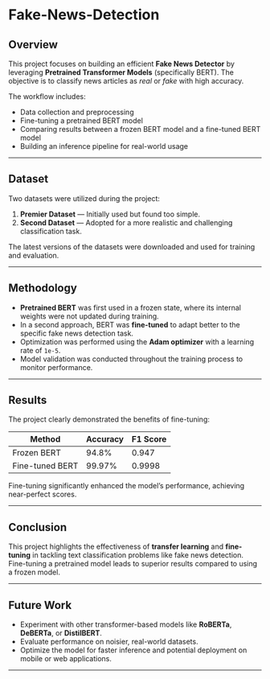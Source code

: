 # Fake-News-Detection

## Overview
This project focuses on building an efficient **Fake News Detector** by leveraging **Pretrained Transformer Models** (specifically BERT). The objective is to classify news articles as *real* or *fake* with high accuracy.

The workflow includes:
- Data collection and preprocessing
- Fine-tuning a pretrained BERT model
- Comparing results between a frozen BERT model and a fine-tuned BERT model
- Building an inference pipeline for real-world usage

---

## Dataset
Two datasets were utilized during the project:
1. **Premier Dataset** — Initially used but found too simple.
2. **Second Dataset** — Adopted for a more realistic and challenging classification task.

The latest versions of the datasets were downloaded and used for training and evaluation.

---

## Methodology
- **Pretrained BERT** was first used in a frozen state, where its internal weights were not updated during training.
- In a second approach, BERT was **fine-tuned** to adapt better to the specific fake news detection task.
- Optimization was performed using the **Adam optimizer** with a learning rate of `1e-5`.
- Model validation was conducted throughout the training process to monitor performance.

---

## Results
The project clearly demonstrated the benefits of fine-tuning:

| Method          | Accuracy | F1 Score |
| --------------- | -------- | -------- |
| Frozen BERT     | 94.8%    | 0.947    |
| Fine-tuned BERT | 99.97%   | 0.9998   |

Fine-tuning significantly enhanced the model’s performance, achieving near-perfect scores.

---

## Conclusion
This project highlights the effectiveness of **transfer learning** and **fine-tuning** in tackling text classification problems like fake news detection. Fine-tuning a pretrained model leads to superior results compared to using a frozen model.

---

## Future Work
- Experiment with other transformer-based models like **RoBERTa**, **DeBERTa**, or **DistilBERT**.
- Evaluate performance on noisier, real-world datasets.
- Optimize the model for faster inference and potential deployment on mobile or web applications.

---
